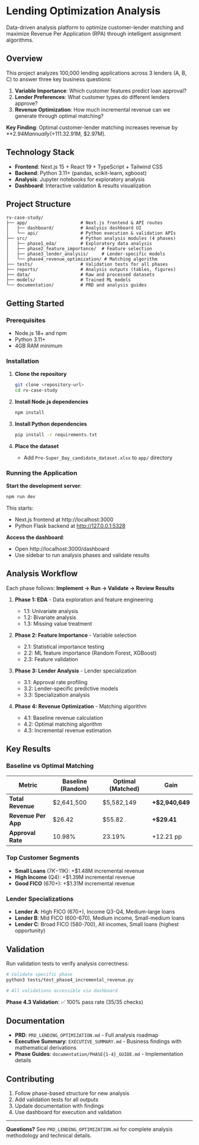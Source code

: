 # Lending Optimization Analysis

Data-driven analysis platform to optimize customer-lender matching and maximize Revenue Per Application (RPA) through intelligent assignment algorithms.

## Overview

This project analyzes 100,000 lending applications across 3 lenders (A, B, C) to answer three key business questions:

1. **Variable Importance**: Which customer features predict loan approval?
2. **Lender Preferences**: What customer types do different lenders approve?
3. **Revenue Optimization**: How much incremental revenue can we generate through optimal matching?

**Key Finding**: Optimal customer-lender matching increases revenue by **$2.94M annually (+111.3%)** with 95% confidence interval [$2.91M, $2.97M].

## Technology Stack

- **Frontend**: Next.js 15 + React 19 + TypeScript + Tailwind CSS
- **Backend**: Python 3.11+ (pandas, scikit-learn, xgboost)
- **Analysis**: Jupyter notebooks for exploratory analysis
- **Dashboard**: Interactive validation & results visualization

## Project Structure

```
rv-case-study/
├── app/                    # Next.js frontend & API routes
│   ├── dashboard/          # Analysis dashboard UI
│   └── api/                # Python execution & validation APIs
├── src/                    # Python analysis modules (4 phases)
│   ├── phase1_eda/         # Exploratory data analysis
│   ├── phase2_feature_importance/  # Feature selection
│   ├── phase3_lender_analysis/     # Lender-specific models
│   └── phase4_revenue_optimization/ # Matching algorithm
├── tests/                  # Validation tests for all phases
├── reports/                # Analysis outputs (tables, figures)
├── data/                   # Raw and processed datasets
├── models/                 # Trained ML models
└── documentation/          # PRD and analysis guides
```

## Getting Started

### Prerequisites

- Node.js 18+ and npm
- Python 3.11+
- 4GB RAM minimum

### Installation

1. **Clone the repository**
   ```bash
   git clone <repository-url>
   cd rv-case-study
   ```

2. **Install Node.js dependencies**
   ```bash
   npm install
   ```

3. **Install Python dependencies**
   ```bash
   pip install -r requirements.txt
   ```

4. **Place the dataset**
   - Add `Pre-Super_Day_candidate_dataset.xlsx` to `app/` directory

### Running the Application

**Start the development server**:
```bash
npm run dev
```

This starts:
- Next.js frontend at http://localhost:3000
- Python Flask backend at http://127.0.0.1:5328

**Access the dashboard**:
- Open http://localhost:3000/dashboard
- Use sidebar to run analysis phases and validate results

## Analysis Workflow

Each phase follows: **Implement → Run → Validate → Review Results**

1. **Phase 1: EDA** - Data exploration and feature engineering
   - 1.1: Univariate analysis
   - 1.2: Bivariate analysis
   - 1.3: Missing value treatment

2. **Phase 2: Feature Importance** - Variable selection
   - 2.1: Statistical importance testing
   - 2.2: ML feature importance (Random Forest, XGBoost)
   - 2.3: Feature validation

3. **Phase 3: Lender Analysis** - Lender specialization
   - 3.1: Approval rate profiling
   - 3.2: Lender-specific predictive models
   - 3.3: Specialization analysis

4. **Phase 4: Revenue Optimization** - Matching algorithm
   - 4.1: Baseline revenue calculation
   - 4.2: Optimal matching algorithm
   - 4.3: Incremental revenue estimation

## Key Results

### Baseline vs Optimal Matching

| Metric | Baseline (Random) | Optimal (Matched) | Gain |
|--------|-------------------|-------------------|------|
| **Total Revenue** | $2,641,500 | $5,582,149 | **+$2,940,649** |
| **Revenue Per App** | $26.42 | $55.82 | **+$29.41** |
| **Approval Rate** | 10.98% | 23.19% | +12.21 pp |

### Top Customer Segments

- **Small Loans** ($7K-$11K): +$1.48M incremental revenue
- **High Income** (Q4): +$1.39M incremental revenue
- **Good FICO** (670+): +$1.31M incremental revenue

### Lender Specializations

- **Lender A**: High FICO (670+), Income Q3-Q4, Medium-large loans
- **Lender B**: Mid FICO (600-670), Medium income, Small-medium loans
- **Lender C**: Broad FICO (580-700), All incomes, Small loans (highest opportunity)

## Validation

Run validation tests to verify analysis correctness:

```bash
# Validate specific phase
python3 tests/test_phase4_incremental_revenue.py

# All validations accessible via dashboard
```

**Phase 4.3 Validation**: ✅ 100% pass rate (35/35 checks)

## Documentation

- **PRD**: `PRD_LENDING_OPTIMIZATION.md` - Full analysis roadmap
- **Executive Summary**: `EXECUTIVE_SUMMARY.md` - Business findings with mathematical derivations
- **Phase Guides**: `documentation/PHASE{1-4}_GUIDE.md` - Implementation details

## Contributing

1. Follow phase-based structure for new analysis
2. Add validation tests for all outputs
3. Update documentation with findings
4. Use dashboard for execution and validation


---

**Questions?** See `PRD_LENDING_OPTIMIZATION.md` for complete analysis methodology and technical details.

